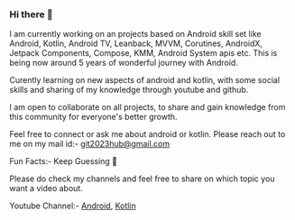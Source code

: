 ### Hi there 👋

I am currently working on an projects based on Android skill set like Android, Kotlin, Android TV, Leanback, MVVM, Corutines, AndroidX, Jetpack Components, Compose, KMM, Android System apis etc. This is being now around 5 years of wonderful journey with Android.

Curently learning on new aspects of android and kotlin, with some social skills and sharing of my knowledge through youtube and github.

I am open to collaborate on all projects, to share and gain knowledge from this community for everyone's better growth.

Feel free to connect or ask me about android or kotlin. Please reach out to me on my mail id:- git2023hub@gmail.com

Fun Facts:- Keep Guessing 🤔

Please do check my channels and feel free to share on which topic you want a video about.

Youtube Channel:- [Android](https://www.youtube.com/channel/UCx6vz9h_bcSv0eU_gJWrbCA), [Kotlin](https://www.youtube.com/channel/UCR4CHb8_nkdrMWFYw5cxyHA)
